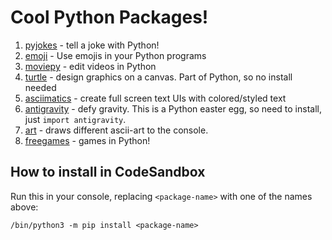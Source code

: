 # Cool Python Packages!

1. [pyjokes](https://github.com/pyjokes/pyjokes) - tell a joke with Python!
2. [emoji](https://github.com/carpedm20/emoji) - Use emojis in your Python programs
3. [moviepy](https://github.com/Zulko/moviepy) - edit videos in Python
4. [turtle](https://docs.python.org/3/library/turtle.html) - design graphics on a canvas. Part of Python, so no install needed
5. [asciimatics](https://github.com/peterbrittain/asciimatics) - create full screen text UIs with colored/styled text
6. [antigravity](https://github.com/python/cpython/blob/main/Lib/antigravity.py) - defy gravity. This is a Python easter egg, so need to install, just `import antigravity`.
7. [art](https://pypi.org/project/art/) - draws different ascii-art to the console.
8. [freegames](https://pypi.org/project/freegames/) - games in Python!

## How to install in CodeSandbox

Run this in your console, replacing `<package-name>` with one of the names above:

```
/bin/python3 -m pip install <package-name>
```
